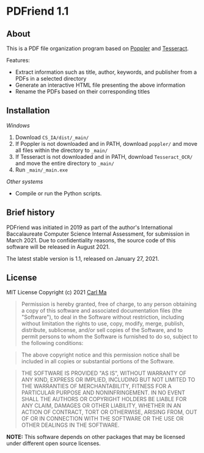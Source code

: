 # PDFriend 1.1

## About
This is a PDF file organization program based on [Poppler](https://github.com/freedesktop/poppler) and [Tesseract](https://github.com/tesseract-ocr/tesseract). 

Features:
* Extract information such as title, author, keywords, and publisher from a PDFs in a selected directory
* Generate an interactive HTML file presenting the above information
* Rename the PDFs based on their corresponding titles

## Installation

*Windows*
1. Download `CS_IA/dist/_main/`
1. If Poppler is not downloaded and in PATH, download `poppler/` and move all files within the directory to `_main/`
1. If Tesseract is not downloaded and in PATH, download `Tesseract_OCR/` and move the entire directory to `_main/`
1. Run `_main/_main.exe`

*Other systems*
* Compile or run the Python scripts.

## Brief history
PDFriend was initiated in 2019 as part of the author's International Baccalaureate Computer Science Internal Assessment, for submission in March 2021. Due to confidentiality reasons, the source code of this software will be released in August 2021. 

The latest stable version is 1.1, released on January 27, 2021. 

## License

MIT License
Copyright (c) 2021 [Carl Ma](https://github.com/macarl08)

> Permission is hereby granted, free of charge, to any person obtaining a copy
> of this software and associated documentation files (the "Software"), to deal
> in the Software without restriction, including without limitation the rights
> to use, copy, modify, merge, publish, distribute, sublicense, and/or sell
> copies of the Software, and to permit persons to whom the Software is
> furnished to do so, subject to the following conditions:

> The above copyright notice and this permission notice shall be included in all
> copies or substantial portions of the Software.

> THE SOFTWARE IS PROVIDED "AS IS", WITHOUT WARRANTY OF ANY KIND, EXPRESS OR
> IMPLIED, INCLUDING BUT NOT LIMITED TO THE WARRANTIES OF MERCHANTABILITY,
> FITNESS FOR A PARTICULAR PURPOSE AND NONINFRINGEMENT. IN NO EVENT SHALL THE
> AUTHORS OR COPYRIGHT HOLDERS BE LIABLE FOR ANY CLAIM, DAMAGES OR OTHER
> LIABILITY, WHETHER IN AN ACTION OF CONTRACT, TORT OR OTHERWISE, ARISING FROM,
> OUT OF OR IN CONNECTION WITH THE SOFTWARE OR THE USE OR OTHER DEALINGS IN THE
> SOFTWARE.

**NOTE:** This software depends on other packages that may be licensed under different open source licenses.
